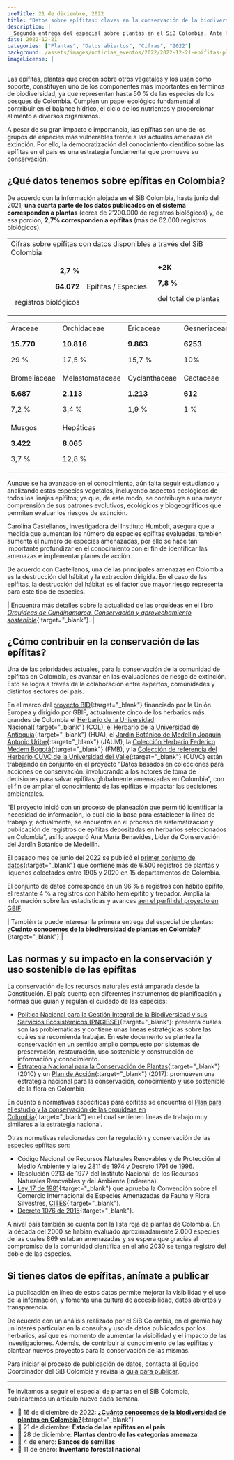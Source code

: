 ```yaml
---
preTitle: 21 de diciembre, 2022
title: "Datos sobre epífitas: claves en la conservación de la biodiversidad"
description: |
 _Segunda entrega del especial sobre plantas en el SiB Colombia. Ante las amenazas de extinción, la publicación de datos y el conocimiento sobre las epífitas es una estrategia fundamental que promueve su conservación._
date: 2022-12-21
categories: ["Plantas", "Datos abiertos", "Cifras", "2022"]
background: /assets/images/noticias_eventos/2022/2022-12-21-epifitas-plantas-colombia.jpg
imageLicense: |
---
```


Las epífitas, plantas que crecen sobre otros vegetales y los usan como soporte, constituyen uno de los componentes más importantes en términos de biodiversidad, ya que representan hasta 50 % de las especies de los bosques de Colombia. Cumplen un papel ecológico fundamental al contribuir en el balance hídrico, el ciclo de los nutrientes y proporcionar alimento a diversos organismos.

A pesar de su gran impacto e importancia, las epífitas son uno de los grupos de especies más vulnerables frente a las actuales amenazas de extinción. Por ello, la democratización del conocimiento científico sobre las epífitas en el país es una estrategia fundamental que promueve su conservación.

## ¿Qué datos tenemos sobre epífitas en Colombia? 

De acuerdo con la información alojada en el SiB Colombia, hasta junio del 2021, **una cuarta parte de los datos publicados en el sistema corresponden a plantas** (cerca de 2’200.000 de registros biológicos) y, de esa porción, **2,7% corresponden a epífitas** (más de 62.000 registros biológicos). 


<table>
  <tr>
   <td colspan="3" >Cifras sobre epífitas con datos disponibles a través del SiB Colombia
   </td>
  </tr>
  <tr>
   <td><p style="text-align: right">
<strong>2,7 %</strong></p>

<p>
<p style="text-align: right">
<strong>64.072</strong></p>

<p>
<p style="text-align: right">
registros biológicos</p>

   </td>
   <td>Epífitas / Especies
   </td>
   <td><strong>+2K</strong>
<p>
<strong>7,8 % </strong>
<p>
del total de plantas
   </td>
  </tr>
</table>



<table>
  <tr>
   <td>Araceae
<p>
<strong>15.770</strong>
<p>
29 %
   </td>
   <td>Orchidaceae
<p>
<strong>10.816</strong>
<p>
17,5 %
   </td>
   <td>Ericaceae
<p>
<strong>9.863</strong>
<p>
15,7 %
   </td>
   <td>Gesneriaceae
<p>
<strong>6253</strong>
<p>
10%
   </td>
  </tr>
  <tr>
   <td>Bromeliaceae
<p>
<strong>5.687</strong>
<p>
7,2 %
   </td>
   <td>Melastomataceae
<p>
<strong>2.113</strong>
<p>
3,4 %
   </td>
   <td>Cyclanthaceae
<p>
<strong>1.213</strong>
<p>
1,9 %
   </td>
   <td>Cactaceae
<p>
<strong>612</strong>
<p>
1 %
   </td>
  </tr>
  <tr>
   <td>Musgos
<p>
<strong>3.422</strong>
<p>
3,7 %
   </td>
   <td>Hepáticas
<p>
<strong>8.065</strong>
<p>
12,8 %
   </td>
   <td>
   </td>
   <td>
   </td>
  </tr>
</table>


Aunque se ha avanzado en el conocimiento, aún falta seguir estudiando y analizando estas especies vegetales, incluyendo aspectos ecológicos de todos los linajes epífitos; ya que, de este modo, se contribuye a una mayor comprensión de sus patrones evolutivos, ecológicos y biogeográficos que permiten evaluar los riesgos de extinción.

Carolina Castellanos, investigadora del Instituto Humbolt, asegura que a medida que aumentan los número de especies epífitas evaluadas, también aumenta el número de especies amenazadas, por ello se hace tan importante profundizar en el conocimiento con el fin de identificar las amenazas e implementar planes de acción. 

De acuerdo con Castellanos, una de las principales amenazas en Colombia es la destrucción del hábitat y la extracción dirigida. En el caso de las epífitas, la destrucción del hábitat es el factor que mayor riesgo representa para este tipo de especies.

| Encuentra más detalles sobre la actualidad de las orquídeas en el libro _[Orquídeas de Cundinamarca. Conservación y aprovechamiento sostenible](http://repository.humboldt.org.co/handle/20.500.11761/34287)_{:target="_blank"}. |

## ¿Cómo contribuir en la conservación de las epífitas?

Una de las prioridades actuales, para la conservación de la comunidad de epífitas en Colombia, es avanzar en las evaluaciones de riesgo de extinción. Esto se logra a través de la colaboración entre expertos, comunidades y distintos sectores del país. 

En el marco del [proyecto BID](https://www.gbif.org/es/programme/82243/bid-biodiversity-information-for-development){:target="_blank"} financiado por la Unión Europea y dirigido por GBIF, actualmente cinco de los herbarios más grandes de Colombia el [Herbario de la Universidad Nacional](http://www.biovirtual.unal.edu.co/es/colecciones/search/plants/){:target="_blank"} (COL), el [Herbario de la Universidad de Antioquia](https://www.udea.edu.co/wps/portal/udea/web/inicio/unidades-academicas/ciencias-exactas-naturales/herbario){:target="_blank"} (HUA), el [Jardín Botánico de Medellín Joaquín Antonio Uribe](https://www.botanicomedellin.org/){:target="_blank"} (JAUM), la [Colección Herbario Federico Medem Bogotá](http://i2d.humboldt.org.co/ceiba/resource.do?r=herbario_instituto_humboldt){:target="_blank"} (FMB), y la [Colección de referencia del Herbario CUVC de la Universidad del Valle](https://ipt.biodiversidad.co/sib/resource?r=herbario-universidad-del-valle){:target="_blank"} (CUVC) están trabajando en conjunto en el proyecto “Datos basados en colecciones para acciones de conservación: involucrando a los actores de toma de decisiones para salvar epífitas globalmente amenazadas en Colombia”, con el fin de ampliar el conocimiento de las epífitas e impactar las decisiones ambientales. 

“El proyecto inició con un proceso de planeación que permitió identificar la necesidad de información, lo cual dio la base para establecer la línea de trabajo y, actualmente, se encuentra en el proceso de sistematización y publicación de registros de epífitas depositadas en herbarios seleccionados en Colombia”, así lo aseguró Ana María Benavides, Líder de Conservación del Jardín Botánico de Medellín. 

El pasado mes de junio del 2022 se publicó el [primer conjunto de datos](https://biodiversidad.co/data/?datasetKey=919ff896-27e7-488b-9f5c-cb571b46b9be){:target="_blank"} que contiene más de 6.500 registros de plantas y líquenes colectados entre 1905 y 2020 en 15 departamentos de Colombia. 

El conjunto de datos corresponde en un 96 % a registros con hábito epífito, el restante 4 % a registros con hábito hemiepífito y trepador. Amplía la información sobre las estadísticas y avances [aen el perfil del proyecto en GBIF](https://www.gbif.org/es/project/BID-CA2020-047-USE/collections-based-engagement-of-decision-makers-to-save-globally-threatened-epiphytes-in-colombia). 

| También te puede interesar la primera entrega del especial de plantas: **[¿Cuánto conocemos de la biodiversidad de plantas en Colombia?](https://biodiversidad.co/post/2022/conocimiento-plantas-colombia/)**{:target="_blank"} |

## Las normas y su impacto en la conservación y uso sostenible de las epífitas

La conservación de los recursos naturales está amparada desde la Constitución. El país cuenta con diferentes instrumentos de planificación y normas que guían y regulan el cuidado de las especies:

* [Política Nacional para la Gestión Integral de la Biodiversidad y sus Servicios Ecosistémicos (PNGIBSE)](http://www.humboldt.org.co/images/pdf/PNGIBSE_espa%C3%B1ol_web.pdf){:target="_blank"}: presenta cuáles son las problemáticas y contiene unas líneas estratégicas sobre las cuáles se recomienda trabajar. En este documento se plantea la conservación en un sentido amplio compuesto por sistemas de preservación, restauración, uso sostenible y construcción de información y conocimiento. 
* [Estrategia Nacional para la Conservación de Plantas](http://www.humboldt.org.co/images/noticias/2010%20Estrategia%20Nacional%20Conservacion%20de%20Plantas.pdfhttp://www.humboldt.org.co/images/noticias/2010%20Estrategia%20Nacional%20Conservacion%20de%20Plantas.pdf){:target="_blank"} (2010) y un [Plan de Acción](http://www.humboldt.org.co/es/i2d/item/1060-estrategia-nacional-plantas-de-colombia){:target="_blank"} (2017): promueven una estrategia nacional para la conservación, conocimiento y uso sostenible de la flora en Colombia 

En cuanto a normativas específicas para epífitas se encuentra el [Plan para el estudio y la conservación de las orquídeas en Colombia](https://test-www.minambiente.gov.co/wp-content/uploads/2020/04/Plan-para-el-estudio-y-la-conservacio%CC%81n-de-orqui%CC%81deas-en-Colombia-2015.pdf){:target="_blank"} en el cual se tienen líneas de trabajo muy similares a la estrategia nacional.

Otras normativas relacionadas con la regulación y conservación de las especies epífitas son: 

* Código Nacional de Recursos Naturales Renovables y de Protección al Medio Ambiente y la ley 2811 de 1974 y Decreto 1791 de 1996.
* Resolución 0213 de 1977 del Instituto Nacional de los Recursos Naturales Renovables y del Ambiente (Inderena).
* [Ley 17 de 1981](https://www.minambiente.gov.co/wp-content/uploads/2022/02/Ley-17-de-1981-congreso.pdf){:target="_blank"} que aprueba la Convención sobre el Comercio Internacional de Especies Amenazadas de Fauna y Flora Silvestres, [CITES](https://cites.org/esp/disc/text.php){:target="_blank"}.
* [Decreto 1076 de 2015](https://www.funcionpublica.gov.co/eva/gestornormativo/norma_pdf.php?i=78153){:target="_blank"}.

A nivel país también se cuenta con la lista roja de plantas de Colombia. En la década del 2000 se habían evaluado aproximadamente 2.000 especies de las cuales 869 estaban amenazadas y se espera que gracias al compromiso de la comunidad científica en el año 2030 se tenga registro del doble de las especies.

## Si tienes datos de epífitas, anímate a publicar 

La publicación en línea de estos datos permite mejorar la visibilidad y el uso de la información, y fomenta una cultura de accesibilidad, datos abiertos y transparencia. 

De acuerdo con un análisis realizado por el SiB Colombia, en el gremio hay un interés particular en la consulta y uso de datos publicados por los herbarios, así que es momento de aumentar la visibilidad y el impacto de las investigaciones. Además, de contribuir al conocimiento de las epifitas y plantear nuevos proyectos para la conservación de las mismas.

Para iniciar el proceso de publicación de datos, contacta al Equipo Coordinador del SiB Colombia y revisa la [guía para publicar](https://biodiversidad.co/compartir/guia-para-publicar/).

---

Te invitamos a seguir el especial de plantas en el SiB Colombia, publicaremos un artículo nuevo cada semana.

* 📅 16 de diciembre de 2022: **[¿Cuánto conocemos de la biodiversidad de plantas en Colombia?](https://biodiversidad.co/post/2022/conocimiento-plantas-colombia/)**{:target="_blank"}
* 📅 21 de diciembre: **Estado de las epífitas en el país**
* 📅 28 de diciembre: **Plantas dentro de las categorías amenaza**
* 📅 4 de enero: **Bancos de semillas**
* 📅 11 de enero: **Inventario forestal nacional**
